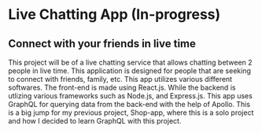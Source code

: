 # Live Chatting App (In-progress)

## Connect with your friends in live time

This project will be of a live chatting service that allows chatting between 2 people in live time. This application is designed for people that are seeking to connect with friends, family, etc. This app utilizes various different softwares. The front-end is made using React.js. While the backend is utlizing various frameworks such as Node.js, and Express.js. This app uses GraphQL for querying data from the back-end with the help of Apollo. This is a big jump for my previous project, Shop-app, where this is a solo project and how I decided to learn GraphQL with this project.